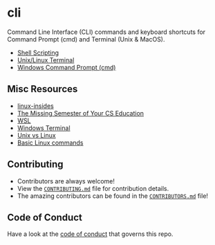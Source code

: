 # cli

Command Line Interface (CLI) commands and keyboard shortcuts for Command Prompt (cmd) and Terminal (Unix & MacOS).

-   [Shell Scripting](shell_scripting.md)
-   [Unix/Linux Terminal](terminal.md)
-   [Windows Command Prompt (cmd)](cmd.md)

## Misc Resources

-   [linux-insides](https://0xax.gitbooks.io/linux-insides/content)
-   [The Missing Semester of Your CS Education](https://missing.csail.mit.edu)
-   [WSL](https://gist.github.com/HarshKapadia2/714bba15f0f09d32c07cdde3c244be9f)
-   [Windows Terminal](https://gist.github.com/HarshKapadia2/18daf23ab4a7d1cb9215ca9dc8b7099f)
-   [Unix vs Linux](https://www.guru99.com/difference-unix-vs-linux.html)
-   [Basic Linux commands](https://www.youtube.com/watch?v=cBokz0LTizk)

## Contributing

-   Contributors are always welcome!
-   View the [`CONTRIBUTING.md`](CONTRIBUTING.md) file for contribution details.
-   The amazing contributors can be found in the [`CONTRIBUTORS.md`](CONTRIBUTORS.md) file!

## Code of Conduct

Have a look at the [code of conduct](CODE_OF_CONDUCT.md) that governs this repo.
